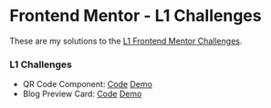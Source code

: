 # Frontend Mentor - L1 Challenges

These are my solutions to the [L1 Frontend Mentor Challenges](https://www.frontendmentor.io/challenges).

### L1 Challenges

- QR Code Component: [Code](https://github.com/nsgiles/frontend-mentor-l1/tree/main/qr-code-component) [Demo](https://nsgiles.github.io/frontend-mentor-l1/qr-code-component)
- Blog Preview Card: [Code](https://github.com/nsgiles/frontend-mentor-l1/tree/main/blog-preview-card) [Demo](https://nsgiles.github.io/frontend-mentor-l1/blog-preview-card/)
